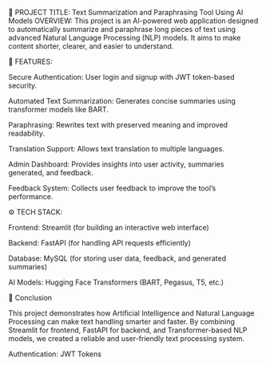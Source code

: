 📘 PROJECT TITLE:
Text Summarization and Paraphrasing Tool Using AI Models
OVERVIEW:
This project is an AI-powered web application designed to automatically summarize and paraphrase long pieces of text using advanced Natural Language Processing (NLP) models. It aims to make content shorter, clearer, and easier to understand.

🚀 FEATURES:

Secure Authentication: User login and signup with JWT token-based security.

Automated Text Summarization: Generates concise summaries using transformer models like BART.

Paraphrasing: Rewrites text with preserved meaning and improved readability.

Translation Support: Allows text translation to multiple languages.

Admin Dashboard: Provides insights into user activity, summaries generated, and feedback.

Feedback System: Collects user feedback to improve the tool’s performance.

⚙️ TECH STACK:

Frontend: Streamlit (for building an interactive web interface)

Backend: FastAPI (for handling API requests efficiently)

Database: MySQL (for storing user data, feedback, and generated summaries)

AI Models: Hugging Face Transformers (BART, Pegasus, T5, etc.)

🌟 Conclusion

This project demonstrates how Artificial Intelligence and Natural Language Processing can make text handling smarter and faster.
By combining Streamlit for frontend, FastAPI for backend, and Transformer-based NLP models, we created a reliable and user-friendly text processing system.

Authentication: JWT Tokens
